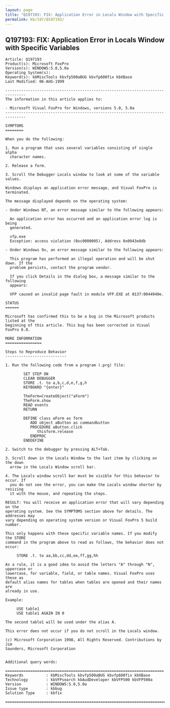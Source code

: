 ```yaml
---
layout: page
title: "Q197193: FIX: Application Error in Locals Window with Specific Variables"
permalink: kb/197/Q197193/
---
```


## Q197193: FIX: Application Error in Locals Window with Specific Variables

	Article: Q197193
	Product(s): Microsoft FoxPro
	Version(s): WINDOWS:5.0,5.0a
	Operating System(s): 
	Keyword(s): kbMiscTools kbvfp500aBUG kbvfp600fix kbXBase
	Last Modified: 06-AUG-1999
	
	-------------------------------------------------------------------------------
	The information in this article applies to:
	
	- Microsoft Visual FoxPro for Windows, versions 5.0, 5.0a 
	-------------------------------------------------------------------------------
	
	SYMPTOMS
	========
	
	When you do the following:
	
	1. Run a program that uses several variables consisting of single alpha
	  character names.
	
	2. Release a form.
	
	3. Scroll the Debugger Locals window to look at some of the variable values.
	
	Windows displays an application error message, and Visual FoxPro is terminated.
	
	The message displayed depends on the operating system:
	
	- Under Windows NT, an error message similar to the following appears:
	
	  An application error has occurred and an application error log is being
	  generated.
	
	  vfp.exe
	  Exception: access violation (0xc0000005), Address 0x0043e8db
	
	- Under Windows 9x, an error message similar to the following appears:
	
	  This program has performed an illegal operation and will be shut down. If the
	  problem persists, contact the program vendor.
	
	  If you click Details in the dialog box, a message similar to the following
	  appears:
	
	  VFP caused an invalid page fault in module VFP.EXE at 0137:0044940e.
	
	STATUS
	======
	
	Microsoft has confirmed this to be a bug in the Microsoft products listed at the
	beginning of this article. This bug has been corrected in Visual FoxPro 6.0.
	
	MORE INFORMATION
	================
	
	Steps to Reproduce Behavior
	---------------------------
	
	1. Run the following code from a program (.prg) file:
	
	        SET STEP ON
	        CLEAR DEBUGGER
	        STORE .t. to a,b,c,d,e,f,g,h
	        KEYBOARD "{enter}"
	
	        TheForm=CreateObject("aForm")
	        TheForm.show
	        READ events
	        RETURN
	
	        DEFINE class aForm as form
	           ADD object aButton as commandbutton
	           PROCEDURE aButton.click
	              thisform.release
	           ENDPROC
	        ENDDEFINE
	
	2. Switch to the debugger by pressing ALT+Tab.
	
	3. Scroll down in the Locals Window to the last item by clicking on the down
	  arrow in the Locals Window scroll bar.
	
	4. The Locals window scroll bar must be visible for this behavior to occur. If
	  you do not see the error, you can make the Locals window shorter by resizing
	  it with the mouse, and repeating the steps.
	
	RESULT: You will receive an application error that will vary depending on the
	operating system. See the SYMPTOMS section above for details. The addresses may
	vary depending on operating system version or Visual FoxPro 5 build number.
	
	This only happens with these specific variable names. If you modify the STORE
	command in the program above to read as follows, the behavior does not occur:
	
	     STORE .t. to aa,bb,cc,dd,ee,ff,gg,hh
	
	As a rule, it is a good idea to avoid the letters "A" through "N", uppercase or
	lowercase, for variable, field, or table names. Visual FoxPro uses these as
	default alias names for tables when tables are opened and their names are
	already in use.
	
	Example:
	
	     USE table1
	     USE table1 AGAIN IN 0
	
	The second table1 will be used under the alias A.
	
	This error does not occur if you do not scroll in the Locals window.
	
	(c) Microsoft Corporation 1998, All Rights Reserved. Contributions by Jim
	Saunders, Microsoft Corporation
	
	
	Additional query words:
	
	======================================================================
	Keywords          : kbMiscTools kbvfp500aBUG kbvfp600fix kbXBase 
	Technology        : kbVFPsearch kbAudDeveloper kbVFP500 kbVFP500a
	Version           : WINDOWS:5.0,5.0a
	Issue type        : kbbug
	Solution Type     : kbfix
	
	=============================================================================
	
